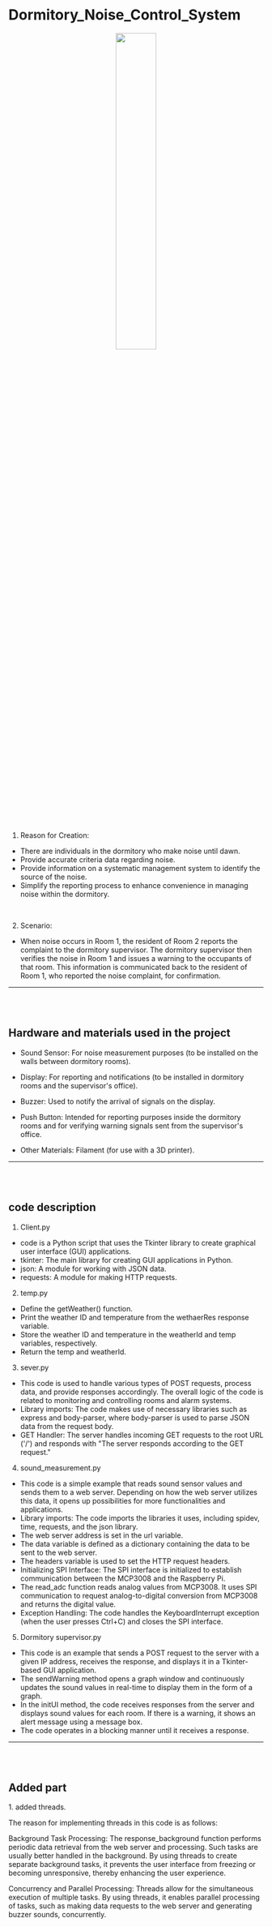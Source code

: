 # Dormitory_Noise_Control_System
<div align="center">
  <img style="width: 40%; display: inline-block;" src="https://github.com/LouiIII3/Dormitory_Noise_Control_System/assets/119919129/ef5703b4-c228-4374-872d-f1eee4bdfdec"/>
</div>

1. Reason for Creation:
  - There are individuals in the dormitory who make noise until dawn.
  - Provide accurate criteria data regarding noise.
  - Provide information on a systematic management system to identify the source of the noise.
  - Simplify the reporting process to enhance convenience in managing noise within the dormitory.

<br>

2. Scenario:
  - When noise occurs in Room 1, the resident of Room 2 reports the complaint to the dormitory supervisor. The dormitory supervisor then verifies the noise in Room 1 and issues a warning to the occupants of that room. This information is communicated back to the resident of Room 1, who reported the noise complaint, for confirmation.



<hr>
<br>
<br>
<h2>Hardware and materials used in the project</h2>

- Sound Sensor: For noise measurement purposes (to be installed on the walls between dormitory rooms).

- Display: For reporting and notifications (to be installed in dormitory rooms and the supervisor's office).
  
- Buzzer: Used to notify the arrival of signals on the display.
  
- Push Button: Intended for reporting purposes inside the dormitory rooms and for verifying warning signals sent from the supervisor's office.
  
- Other Materials: Filament (for use with a 3D printer).



<hr>
<br>
<br>
<h2>code description</h2>

1. Client.py
- code is a Python script that uses the Tkinter library to create graphical user interface (GUI) applications.
- tkinter: The main library for creating GUI applications in Python.
- json: A module for working with JSON data.
- requests: A module for making HTTP requests.

2. temp.py
- Define the getWeather() function.
- Print the weather ID and temperature from the wethaerRes response variable.
- Store the weather ID and temperature in the weatherId and temp variables, respectively.
- Return the temp and weatherId.

3. sever.py
- This code is used to handle various types of POST requests, process data, and provide responses accordingly. The overall logic of the code is related to monitoring and   controlling rooms and alarm systems.
- Library imports: The code makes use of necessary libraries such as express and body-parser, where body-parser is used to parse JSON data from the request body.
- GET Handler: The server handles incoming GET requests to the root URL ('/') and responds with "The server responds according to the GET request."

4. sound_measurement.py
- This code is a simple example that reads sound sensor values and sends them to a web server. Depending on how the web server utilizes this data, it opens up possibilities for more functionalities and applications.
- Library imports: The code imports the libraries it uses, including spidev, time, requests, and the json library.
- The web server address is set in the url variable.
- The data variable is defined as a dictionary containing the data to be sent to the web server.
- The headers variable is used to set the HTTP request headers.
- Initializing SPI Interface: The SPI interface is initialized to establish communication between the MCP3008 and the Raspberry Pi.
- The read_adc function reads analog values from MCP3008. It uses SPI communication to request analog-to-digital conversion from MCP3008 and returns the digital value.
- Exception Handling: The code handles the KeyboardInterrupt exception (when the user presses Ctrl+C) and closes the SPI interface.

5. Dormitory supervisor.py
- This code is an example that sends a POST request to the server with a given IP address, receives the response, and displays it in a Tkinter-based GUI application.
- The sendWarning method opens a graph window and continuously updates the sound values in real-time to display them in the form of a graph.
- In the initUI method, the code receives responses from the server and displays sound values for each room. If there is a warning, it shows an alert message using a message box.
- The code operates in a blocking manner until it receives a response.

<hr>
<br>
<br>
<h2>Added part</h2>
1. added threads.

The reason for implementing threads in this code is as follows:

Background Task Processing: The response_background function performs periodic data retrieval from the web server and processing. Such tasks are usually better handled in the background. By using threads to create separate background tasks, it prevents the user interface from freezing or becoming unresponsive, thereby enhancing the user experience.

Concurrency and Parallel Processing: Threads allow for the simultaneous execution of multiple tasks. By using threads, it enables parallel processing of tasks, such as making data requests to the web server and generating buzzer sounds, concurrently.
